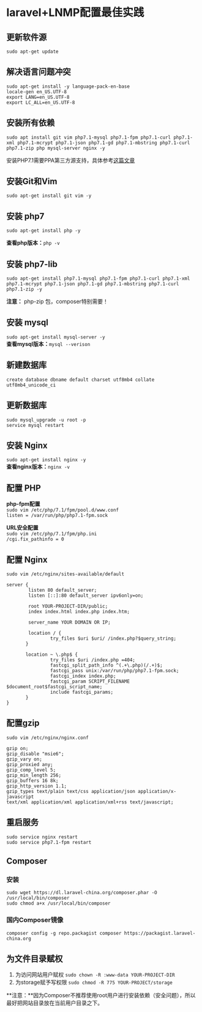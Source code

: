 # laravel+LNMP配置最佳实践
## 更新软件源  
`sudo apt-get update`

## 解决语言问题冲突  
```shell
sudo apt-get install -y language-pack-en-base
locale-gen en_US.UTF-8  
export LANG=en_US.UTF-8 
export LC_ALL=en_US.UTF-8 
```
## 安装所有依赖
`sudo apt install git vim php7.1-mysql php7.1-fpm php7.1-curl php7.1-xml php7.1-mcrypt php7.1-json php7.1-gd php7.1-mbstring php7.1-curl php7.1-zip php mysql-server nginx -y`

安装PHP7.1需要PPA第三方源支持，具体参考[这篇文章](https://github.com/isLishude/blog/blob/master/PHP/install-php7.1.md)
## 安装Git和Vim  
`sudo apt-get install git vim -y`

## 安装 php7  
`sudo apt-get install php -y`  

**查看php版本：**`php -v`

## 安装 php7-lib  
`sudo apt-get install php7.1-mysql php7.1-fpm php7.1-curl php7.1-xml php7.1-mcrypt php7.1-json php7.1-gd php7.1-mbstring php7.1-curl php7.1-zip -y`

**注意：** php-zip 包，composer特别需要！

## 安装 mysql  
`sudo apt-get install mysql-server -y`  
**查看mysql版本：**`mysql --verison`

## 新建数据库  
`create database dbname default charset utf8mb4 collate utf8mb4_unicode_ci`

## 更新数据库
```shell
sudo mysql_upgrade -u root -p
service mysql restart
```

## 安装 Nginx  
`sudo apt-get install nginx -y  `  
**查看nginx版本：**`nginx -v`

## 配置 PHP  
**php-fpm配置**  
`sudo vim /etc/php/7.1/fpm/pool.d/www.conf  `  
`listen = /var/run/php/php7.1-fpm.sock`

**URL安全配置**  
`sudo vim /etc/php/7.1/fpm/php.ini`   
`/cgi.fix_pathinfo = 0`  

## 配置 Nginx
`sudo vim /etc/nginx/sites-available/default`  
```
server {
        listen 80 default_server;
        listen [::]:80 default_server ipv6only=on;

        root YOUR-PROJECT-DIR/public;
        index index.html index.php index.htm;

        server_name YOUR DOMAIN OR IP;

        location / {
                try_files $uri $uri/ /index.php?$query_string;
       }

       location ~ \.php$ {
                try_files $uri /index.php =404;
                fastcgi_split_path_info ^(.+\.php)(/.+)$;
                fastcgi_pass unix:/var/run/php/php7.1-fpm.sock;
                fastcgi_index index.php;
                fastcgi_param SCRIPT_FILENAME $document_root$fastcgi_script_name;
                include fastcgi_params;
       }
}
``` 

## 配置gzip  
`sudo vim /etc/nginx/nginx.conf`   

```
gzip on;
gzip_disable "msie6";
gzip_vary on;
gzip_proxied any;
gzip_comp_level 5;
gzip_min_length 256;
gzip_buffers 16 8k;
gzip_http_version 1.1;
gzip_types text/plain text/css application/json application/x-javascript
text/xml application/xml application/xml+rss text/javascript;
```

## 重启服务
`sudo service nginx restart`  
`sudo service php7.1-fpm restart`  

## Composer

### 安装

```shell
sudo wget https://dl.laravel-china.org/composer.phar -O /usr/local/bin/composer
sudo chmod a+x /usr/local/bin/composer
```

### 国内Composer镜像
```shell
composer config -g repo.packagist composer https://packagist.laravel-china.org
```
## 为文件目录赋权
1. 为访问网站用户赋权  `sudo chown -R :www-data YOUR-PROJECT-DIR `
2. 为storage赋予写权限  `sudo chmod -R 775 YOUR-PROJECT/storage ` 

**注意：**因为Composer不推荐使用root用户进行安装依赖（安全问题），所以最好把网站目录放在当前用户目录之下。